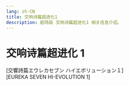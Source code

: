 ```yaml
---
lang: zh-CN
title: 交响诗篇超进化1
description: 剧场版 交响诗篇超进化1 相关信息介绍。
---
```


# 交响诗篇超进化 1

<Badge type="tip" text="电影" vertical="middle" />
<Badge type="tip" text="2017" vertical="middle" />
<Badge type="warning" text="《超进化》系列第1章" vertical="middle" />

[交響詩篇エウレカセブン ハイエボリューション１]  
[EUREKA SEVEN HI-EVOLUTION 1]
